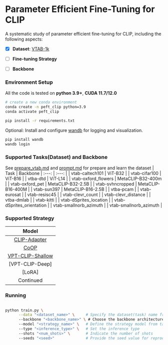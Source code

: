 # Parameter Efficient Fine-Tuning for CLIP

A systematic study of parameter efficient fine-tuning for CLIP, including the following aspects:
- [x] **Dataset**: [VTAB-1k](https://google-research.github.io/task_adaptation/)

- [ ] **Fine-tuning Strategy**

- [ ] **Backbone**


### Environment Setup 
All the code is tested on **python 3.9+**, **CUDA 11.7/12.0**
```bash
# create a new conda environment
conda create -n peft_clip python=3.9
conda activate peft_clip

pip install -r requirements.txt
```

Optional: Install and configure [wandb](https://wandb.ai/site) for logging and visualization.
```bash
pip install wandb
wandb login
```


### Supported Tasks(Dataset) and Backbone
See [prepare_vtab.md](src/data/prompt.md) and [prompt.md](src/data/prompt.md) for prepare and learn the dataset
| Task | Backbone
| :---: |  :---: |
| vtab-caltech101 | ViT-B32 |
| vtab-cifar100 | ViT-B16 |
| vtba-dtd | ViT-L14 |
| vtab-oxford_flowers | MetaCLIP-B32-400m |
| vtab-oxford_pet | MetaCLIP-B32-2.5B |
| vtab-svhncropped | MetaCLIP-B16-400M |
| vtab-sun397 | MetaCLIP-B16-2.5B |
| vtba-pcam |
| vtab-eurosat |
| vtab-resisc45 |
| vtab-clevr_count |
| vtab-clevr_distance |
| vtba-dmlab |
| vtab-kitti |
| vtab-dSprites_location |
| vtab-dSprites_orientation |
| vtab-smallnorb_azimuth |
| vtab-smallnorb_azimuth |

### Supported Strategy
| Model |
| :---: |
| [CLIP-Adapter]() |
| [CoOP]() |
| [VPT-CLIP-Shallow]() |
| [VPT-CLIP-Deep] |
| [LoRA] |
| Continued |

### Running
```bash

python train.py \
      --data "<dataset_name>" \     # Specify the dataset(task) name from table in Supported Tasks
      --backbone "<backbone_name>" \ # Choose the backbone architecture from table in Supported backbone
      --model "<strategy_name>" \   # Define the strategy model from table in 
      --type "<inference_type>" \   # Set the inference type
      --shots "<num_shots>" \       # Indicate the number of shots
      --seeds "<seed>"              # Provide the seed value for reproducibility

```

